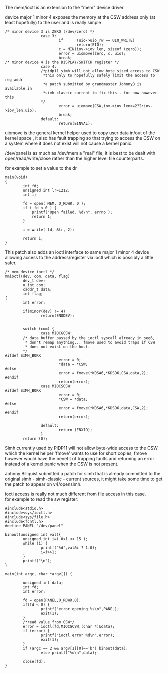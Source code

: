 The mem/ioctl is an extension to the "mem" device driver 

device major 1 minor 4 exposes the memory at the CSW address only (at least hopefully) to the user and is really simple

```
/* minor device 3 is ZERO (/dev/zero) */
                case 3:
                        if      (uio->uio_rw == UIO_WRITE)
                                return(EIO);
                        c = MIN(iov->iov_len, sizeof (zero));
                        error = uiomove(zero, c, uio);
                        break;
/* minor device 4 is the DISPLAY/SWITCH register */
                case 4:
                /*pidp11 simh will not allow byte sized access to CSW
                 *this only to hopefully safely limit the access to reg addr
                 *a patch submitted by grandmaster JohnnyB is available in
                 *simh-classic current to fix this.. for now however- this
                */
                        error = uiomove(CSW,iov->iov_len>=2?2:iov->iov_len,uio);
                        break;
                default:
                        return(EINVAL);
```
uiomove is the general kernel helper used to copy user data in/out of the kernel space , it also has fault trapping so that trying to access 
the CSW on a system where it does not exist will not cause a kernel panic.

/dev/panel is as much as /dev/mem a "real" file, it is best to be dealt with open/read/write/close rather than the higher 
level file counterparts.

for example to set a value to the dr
```
main(void)
{
        int fd;
        unsigned int lr=1212;
        int i;

        fd = open( MEM, O_RDWR, 0 );
        if ( fd < 0 ) {
            printf("Open failed. %d\n", errno );
            return 1;
        }

        i = write( fd, &lr, 2);

        return i;
}
```

This patch also adds an ioctl interface to same major 1 minor 4 device allowing access to the address/register via ioctl which is possibly a little safer.

```
/* mem device ioctl */
mmioctl(dev, com, data, flag)
        dev_t dev;
        u_int com;
        caddr_t data;
        int flag;
{
        int error;

        if(minor(dev) != 4)
                return(ENODEV);


        switch (com) {
                case MIOCGCSW:
        /* data buffer passed by the ioctl syscall already in seg6,
         * don't remap anything... fmove used to avoid traps if CSW
         * does not exist on the host.
        */
#ifdef SIMH_BORK
                        error = 0;
                        *data = *CSW;
#else
                        error = fmove(*KDSA6,*KDSD6,CSW,data,2);
#endif
                        return(error);
                case MIOCSCSW:
#ifdef SIMH_BORK
                        error = 0;
                        *CSW = *data;
#else
                        error = fmove(*KDSA6,*KDSD6,data,CSW,2);
#endif
                        return(error);

                default:
                        return (ENXIO);
                }
        return (0);
```

Simh currently used by PiDP11 will not allow byte-wide access to the CSW which the kernel helper 'fmove' wants to use
for short copies, fmove however would have the benefit of trapping faults and returning an error instead of a kernel 
panic when the CSW is not present. 

Johnny Billquist submitted a patch for simh that is already committed to the original simh - simh-classic - current sources,
it might take some time to get the patch to appear on v4/opensimh.


ioctl access is really not much different from file access in this case.  
for example to read the sw register:  

```
#include<stdio.h>
#include<sys/ioctl.h>
#include<sys/file.h>
#include<fcntl.h>
#define PANEL "/dev/panel"

binout(unsigned int val){
        unsigned int i=( 0x1 << 15 );
        while (i) {
                printf("%d",val&i ? 1:0);
                i=i>>1;
        }
        printf("\n");
}

main(int argc, char *argv[]) {

        unsigned int data;
        int fd;
        int error;

        fd = open(PANEL,O_RDWR,0);
        if(fd < 0) {
                printf("error opening %s\n",PANEL);
                exit(1);
        }
        /*read value from CSW*/
        error = ioctl(fd,MIOCGCSW,(char *)&data);
        if (error) {
                printf("ioctl error %d\n",error);
                exit(1);
        }
        if (argc == 2 && argv[1][0]=='b') binout(data);
                else printf("%u\n",data);

        close(fd);
}
```








